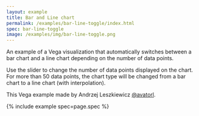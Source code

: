 ```yaml
---
layout: example
title: Bar and Line chart
permalink: /examples/bar-line-toggle/index.html
spec: bar-line-toggle
image: /examples/img/bar-line-toggle.png
---
```


An example of a Vega visualization that automatically switches between a bar chart and a line chart depending on the number of data points.

Use the slider to change the number of data points displayed on the chart. For more than 50 data points, the chart type will be changed from a bar chart to a line chart (with interpolation).

This Vega example made by Andrzej Leszkiewicz [@avatorl](https://github.com/avatorl).

{% include example spec=page.spec %}
